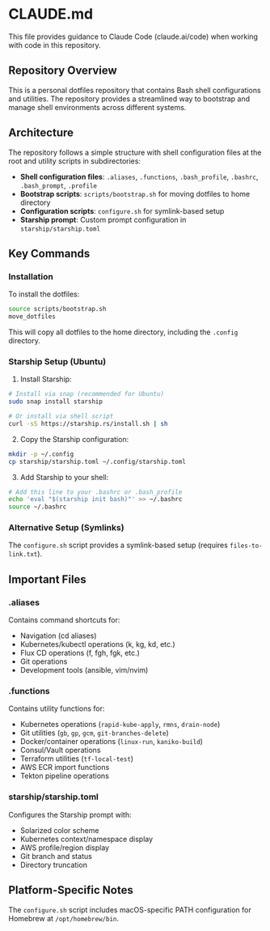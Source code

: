 # CLAUDE.md

This file provides guidance to Claude Code (claude.ai/code) when working with code in this repository.

## Repository Overview

This is a personal dotfiles repository that contains Bash shell configurations and utilities. The repository provides a streamlined way to bootstrap and manage shell environments across different systems.

## Architecture

The repository follows a simple structure with shell configuration files at the root and utility scripts in subdirectories:

- **Shell configuration files**: `.aliases`, `.functions`, `.bash_profile`, `.bashrc`, `.bash_prompt`, `.profile`
- **Bootstrap scripts**: `scripts/bootstrap.sh` for moving dotfiles to home directory
- **Configuration scripts**: `configure.sh` for symlink-based setup
- **Starship prompt**: Custom prompt configuration in `starship/starship.toml`

## Key Commands

### Installation

To install the dotfiles:
```bash
source scripts/bootstrap.sh
move_dotfiles
```

This will copy all dotfiles to the home directory, including the `.config` directory.

### Starship Setup (Ubuntu)

1. Install Starship:
```bash
# Install via snap (recommended for Ubuntu)
sudo snap install starship

# Or install via shell script
curl -sS https://starship.rs/install.sh | sh
```

2. Copy the Starship configuration:
```bash
mkdir -p ~/.config
cp starship/starship.toml ~/.config/starship.toml
```

3. Add Starship to your shell:
```bash
# Add this line to your .bashrc or .bash_profile
echo 'eval "$(starship init bash)"' >> ~/.bashrc
source ~/.bashrc
```

### Alternative Setup (Symlinks)

The `configure.sh` script provides a symlink-based setup (requires `files-to-link.txt`).

## Important Files

### .aliases
Contains command shortcuts for:
- Navigation (cd aliases)
- Kubernetes/kubectl operations (k, kg, kd, etc.)
- Flux CD operations (f, fgh, fgk, etc.)
- Git operations
- Development tools (ansible, vim/nvim)

### .functions
Contains utility functions for:
- Kubernetes operations (`rapid-kube-apply`, `rmns`, `drain-node`)
- Git utilities (`gb`, `gp`, `gcm`, `git-branches-delete`)
- Docker/container operations (`linux-run`, `kaniko-build`)
- Consul/Vault operations
- Terraform utilities (`tf-local-test`)
- AWS ECR import functions
- Tekton pipeline operations

### starship/starship.toml
Configures the Starship prompt with:
- Solarized color scheme
- Kubernetes context/namespace display
- AWS profile/region display
- Git branch and status
- Directory truncation

## Platform-Specific Notes

The `configure.sh` script includes macOS-specific PATH configuration for Homebrew at `/opt/homebrew/bin`.